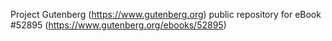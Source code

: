 Project Gutenberg (https://www.gutenberg.org) public repository for
eBook #52895 (https://www.gutenberg.org/ebooks/52895)
